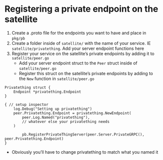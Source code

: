 # Registering a private endpoint on the satellite

1) Create a .proto file for the endpoints you want to have and place in `pkg/pb`
2) Create a folder inside of `satellite/` with the name of your service. IE `satellite/privatething`. Add your server endpoint functions here
3) Register your service on the satellite’s private endpoints by adding it to `satellite/peer.go`
    * Add your server endpoint struct to the `Peer` struct inside of `satellite/peer.go`
    * Register this struct on the satellite’s private endpoints by adding to the `New` function in `satellite/peer.go`

```golang
Privatething struct {
    Endpoint *privatething.Endpoint
}
```

```golang
{ // setup inspector
    log.Debug("Setting up privatething")
    peer.Privatething.Endpoint = privatething.NewEndpoint(
        peer.Log.Named("privatething"),
        // whatever else your privatething needs
    )

        pb.RegisterPrivateThingServer(peer.Server.PrivateGRPC(), peer.Privatething.Endpoint)
}
```

* Obviously you’ll have to change privatething to match what you named it
